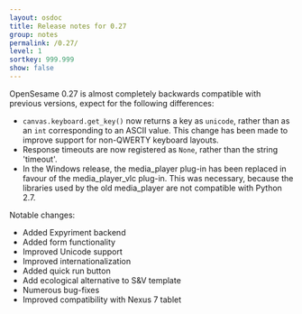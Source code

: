 ```yaml
---
layout: osdoc
title: Release notes for 0.27
group: notes
permalink: /0.27/
level: 1
sortkey: 999.999
show: false
---
```


OpenSesame 0.27 is almost completely backwards compatible with previous versions, expect for the following differences:

- `canvas.keyboard.get_key()` now returns a key as `unicode`, rather than as an `int` corresponding to an ASCII value. This change has been made to improve support for non-QWERTY keyboard layouts.
- Response timeouts are now registered as `None`, rather than the string 'timeout'.
- In the Windows release, the media_player plug-in has been replaced in favour of the media_player_vlc plug-in. This was necessary, because the libraries used by the old media_player are not compatible with Python 2.7.

Notable changes:

- Added Expyriment backend
- Added form functionality
- Improved Unicode support
- Improved internationalization
- Added quick run button
- Add ecological alternative to S&V template
- Numerous bug-fixes
- Improved compatibility with Nexus 7 tablet

